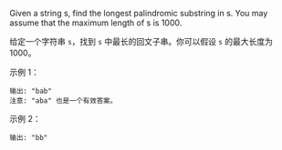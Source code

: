 Given a string s, find the longest palindromic substring in s. You may assume that the maximum length of s is 1000.

给定一个字符串 `s`，找到 `s` 中最长的回文子串。你可以假设 `s` 的最大长度为 1000。

示例 1：

```输入: "babad"
输出: "bab"
注意: "aba" 也是一个有效答案。
```
示例 2：

```输入: "cbbd"
输出: "bb"
```
